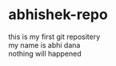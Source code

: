 # abhishek-repo
this is my first git repositery
<br>
my name is abhi dana
<br>
nothing will happened
